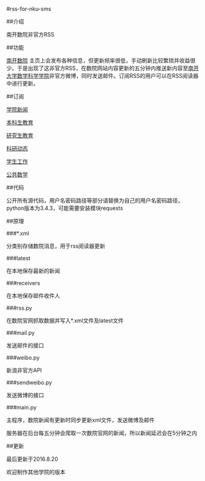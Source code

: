 #rss-for-nku-sms

##介绍

南开数院非官方RSS

##功能

[南开数院](http://sms.nankai.edu.cn) 主页上会发布各种信息，但更新频率很低，手动刷新比较繁琐并收益很少。于是出现了这非官方RSS，在数院网站内容更新的五分钟内推送新内容至[南开大学数学科学学院](http://weibo.com/u/5627139429)非官方微博，同时发送邮件。订阅RSS的用户可以在RSS阅读器中进行更新。

##订阅

[学院新闻](http://120.27.29.76/rss/nku_math/xyxw.xml) 

[本科生教育](http://120.27.29.76/rss/nku_math/bksjw.xml) 

[研究生教育](http://120.27.29.76/rss/nku_math/yjsjw.xml) 

[科研动态](http://120.27.29.76/rss/nku_math/kydt.xml) 

[学生工作](http://120.27.29.76/rss/nku_math/xsgz.xml) 

[公共数学](http://120.27.29.76/rss/nku_math/ggsx.xml) 

##代码

公开所有源代码，用户名密码路径等部分请替换为自己的用户名密码路径，python版本为3.4.3，可能需要安装模块requests

##原理

###*.xml

分类别存储数院消息，用于rss阅读器更新

###latest

在本地保存最新的新闻

###receivers

在本地保存邮件收件人

###rss.py

在数院官网抓取数据并写入*.xml文件及latest文件

###mail.py

发送邮件的接口

###weibo.py

新浪非官方API

###sendweibo.py

发送微博的接口

###main.py

主程序，数院新闻有更新时同步更新xml文件，发送微博及邮件

服务器在后台每五分钟会爬取一次数院官网的新闻，所以新闻延迟会在5分钟之内

##更新

最后更新于2016.8.20

欢迎制作其他学院的版本
